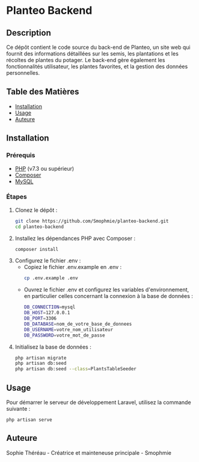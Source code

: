 # Planteo Backend

## Description

Ce dépôt contient le code source du back-end de Planteo, un site web qui fournit des informations détaillées sur les semis, les plantations et les récoltes de plantes du potager. Le back-end gère également les fonctionnalités utilisateur, les plantes favorites, et la gestion des données personnelles.

## Table des Matières

- [Installation](#installation)
- [Usage](#usage)
- [Auteure](#auteure)

## Installation

### Prérequis

- [PHP](https://www.php.net/) (v7.3 ou supérieur)
- [Composer](https://getcomposer.org/)
- [MySQL](https://www.mysql.com/)

### Étapes

1. Clonez le dépôt :
   ```bash
   git clone https://github.com/Smophmie/planteo-backend.git
   cd planteo-backend

2. Installez les dépendances PHP avec Composer :
    ```bash
    composer install

3. Configurez le fichier .env :
    - Copiez le fichier .env.example en .env :
        ```bash
        cp .env.example .env
    - Ouvrez le fichier .env et configurez les variables d'environnement, en particulier celles concernant la connexion à la base de données :
        ```bash
        DB_CONNECTION=mysql
        DB_HOST=127.0.0.1
        DB_PORT=3306
        DB_DATABASE=nom_de_votre_base_de_donnees
        DB_USERNAME=votre_nom_utilisateur
        DB_PASSWORD=votre_mot_de_passe

4. Initialisez la base de données :
    ```bash
    php artisan migrate
    php artisan db:seed
    php artisan db:seed --class=PlantsTableSeeder

## Usage

Pour démarrer le serveur de développement Laravel, utilisez la commande suivante :

    php artisan serve

## Auteure

Sophie Théréau - Créatrice et mainteneuse principale - Smophmie
